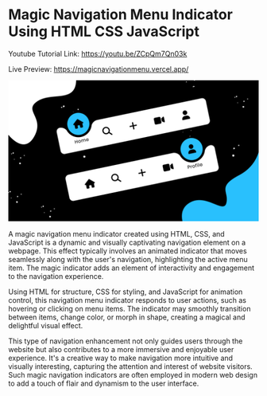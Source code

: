 # Magic Navigation Menu Indicator Using HTML CSS JavaScript

Youtube Tutorial Link: https://youtu.be/ZCpQm7Qn03k

Live Preview: https://magicnavigationmenu.vercel.app/

![Magic Navigation Menu Indicator](MagicNavigationMenu.png)

A magic navigation menu indicator created using HTML, CSS, and JavaScript is a dynamic and visually captivating navigation element on a webpage. This effect typically involves an animated indicator that moves seamlessly along with the user's navigation, highlighting the active menu item. The magic indicator adds an element of interactivity and engagement to the navigation experience.

Using HTML for structure, CSS for styling, and JavaScript for animation control, this navigation menu indicator responds to user actions, such as hovering or clicking on menu items. The indicator may smoothly transition between items, change color, or morph in shape, creating a magical and delightful visual effect.

This type of navigation enhancement not only guides users through the website but also contributes to a more immersive and enjoyable user experience. It's a creative way to make navigation more intuitive and visually interesting, capturing the attention and interest of website visitors. Such magic navigation indicators are often employed in modern web design to add a touch of flair and dynamism to the user interface.
